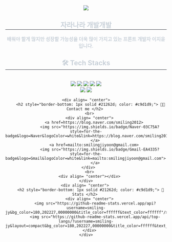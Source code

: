 <div align= "center">
    <img src="https://capsule-render.vercel.app/api?type=waving&color=0:00ffb3,100:ffd438&height=180&text=Hello!%20I'm%20jiyoon%20:P&animation=fadeIn&fontColor=ffffff&fontSize=40" />
</div>

<div align= "center"> 
    <h2 style="border-bottom: 1px solid #21262d; color: #c9d1d9;"> 자라나라 개발개발 </h2>  
    <div style="font-weight: 700; font-size: 15px; text-align: center; color: #c9d1d9;"> 배워야 할게 많지만 성장할 가능성을 더욱 많이 가지고 있는 프론트 개발자 이지윤 입니다. </div> 
</div>

<div align= "center">
    <h2 style="border-bottom: 1px solid #21262d; color: #c9d1d9;"> 🛠️ Tech Stacks </h2> 
    <br> 
    <div style="margin: 0 auto; text-align: center;" align= "center"> 
        <img src="https://img.shields.io/badge/Java-007396?style=for-the-badge&logo=Java&logoColor=white">
        <img src="https://img.shields.io/badge/Figma-F24E1E?style=for-the-badge&logo=Figma&logoColor=white">
        <img src="https://img.shields.io/badge/Javascript-F7DF1E?style=for-the-badge&logo=Javascript&logoColor=white">
        <img src="https://img.shields.io/badge/CSS3-1572B6?style=for-the-badge&logo=CSS3&logoColor=white">
        <img src="https://img.shields.io/badge/Vue.js-4FC08D?style=for-the-badge&logo=Vue.js&logoColor=white">
        <br/>
        <img src="https://img.shields.io/badge/Spring-6DB33F?style=for-the-badge&logo=Spring&logoColor=white">
        <img src="https://img.shields.io/badge/MySQL-4479A1?style=for-the-badge&logo=MySQL&logoColor=white">
    </div>

    <div align= "center">
        <h2 style="border-bottom: 1px solid #21262d; color: #c9d1d9;"> 🧑‍💻 Contact me </h2> 
        <br> 
        <div align= "center"> 
            <a href=https://blog.naver.com/smiling2012> 
                <img src="https://img.shields.io/badge/Naver-03C75A?style=for-the-badge&logo=Naver&logoColor=white&link=https://blog.naver.com/smiling2012"> 
            </a>
            <a href=mailto:smilingjiyoon@gmail.com> 
                <img src="https://img.shields.io/badge/Gmail-EA4335?style=for-the-badge&logo=Gmail&logoColor=white&link=mailto:smilingjiyoon@gmail.com"> 
            </a>
        </div>  
        <br> 
        <div align= "center"></div> 
    </div>
    <div align= "center"> 
        <h2 style="border-bottom: 1px solid #21262d; color: #c9d1d9;"> 🏅 Stats </h2> 
        <div align= "center"> 
            <img src="https://github-readme-stats.vercel.app/api?username=smiling-jy&bg_color=180,202227,00000000&title_color=ffffff&text_color=ffffff"/> 
            <img src="https://github-readme-stats.vercel.app/api/top-langs/?username=smiling-jy&layout=compact&bg_color=180,202227,00000000&title_color=ffffff&text_color=ffffff"/>
        </div> 
    </div>
</div>
